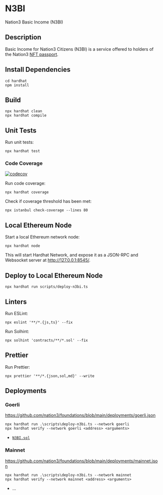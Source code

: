 # N3BI

Nation3 Basic Income (N3BI)

## Description

Basic Income for Nation3 Citizens (N3BI) is a service offered to holders of the Nation3 [NFT passport](https://github.com/nation3/foundations/blob/main/src/passport/Passport.sol).

## Install Dependencies

```
cd hardhat
npm install
```

## Build

```
npx hardhat clean
npx hardhat compile
```

## Unit Tests

Run unit tests:

```
npx hardhat test
```

### Code Coverage

[![codecov](https://codecov.io/gh/nation3/n3bi/branch/main/graph/badge.svg)](https://codecov.io/gh/nation3/n3bi)

Run code coverage:

```
npx hardhat coverage
```

Check if coverage threshold has been met:

```
npx istanbul check-coverage --lines 80
```

## Local Ethereum Node

Start a local Ethereum network node:

```
npx hardhat node
```

This will start Hardhat Network, and expose it as a JSON-RPC and Websocket server at http://127.0.0.1:8545/.

## Deploy to Local Ethereum Node

```
npx hardhat run scripts/deploy-n3bi.ts
```

## Linters

Run ESLint:

```
npx eslint '**/*.{js,ts}' --fix
```

Run Solhint:

```
npx solhint 'contracts/**/*.sol' --fix
```

## Prettier

Run Prettier:

```
npx prettier '**/*.{json,sol,md}' --write
```

## Deployments

### Goerli

https://github.com/nation3/foundations/blob/main/deployments/goerli.json

```
npx hardhat run .\scripts\deploy-n3bi.ts --network goerli
npx hardhat verify --network goerli <address> <arguments>
```

- [`N3BI.sol`](https://goerli.etherscan.io/address/0x449EFf083bbc92236134b45E8EA6C89035FEDd13#code)

### Mainnet

https://github.com/nation3/foundations/blob/main/deployments/mainnet.json

```
npx hardhat run .\scripts\deploy-n3bi.ts --network mainnet
npx hardhat verify --network mainnet <address> <arguments>
```

- ...
